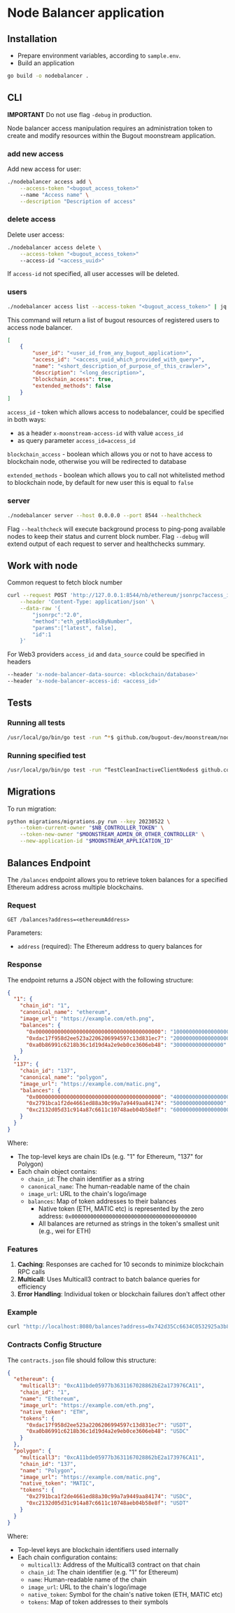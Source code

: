 # Node Balancer application

## Installation

-   Prepare environment variables, according to `sample.env`.
-   Build an application

```bash
go build -o nodebalancer .
```

## CLI

**IMPORTANT** Do not use flag `-debug` in production.

Node balancer access manipulation requires an administration token to create and modify resources within the Bugout moonstream application.

### add new access

Add new access for user:

```bash
./nodebalancer access add \
	--access-token "<bugout_access_token>"
	--name "Access name" \
	--description "Description of access"
```

### delete access

Delete user access:

```bash
./nodebalancer access delete \
	--access-token "<bugout_access_token>"
	--access-id "<access_uuid>"
```

If `access-id` not specified, all user accesses will be deleted.

### users

```bash
./nodebalancer access list --access-token "<bugout_access_token>" | jq .
```

This command will return a list of bugout resources of registered users to access node balancer.

```json
[
	{
		"user_id": "<user_id_from_any_bugout_application>",
		"access_id": "<access_uuid_which_provided_with_query>",
		"name": "<short_description_of_purpose_of_this_crawler>",
		"description": "<long_description>",
		"blockchain_access": true,
		"extended_methods": false
	}
]
```

`access_id` - token which allows access to nodebalancer, could be specified in both ways:

-   as a header `x-moonstream-access-id` with value `access_id`
-   as query parameter `access_id=access_id`

`blockchain_access` - boolean which allows you or not to have access to blockchain node, otherwise you will be redirected to database

`extended_methods` - boolean which allows you to call not whitelisted method to blockchain node, by default for new user this is equal to `false`

### server

```bash
./nodebalancer server --host 0.0.0.0 --port 8544 --healthcheck
```

Flag `--healthcheck` will execute background process to ping-pong available nodes to keep their status and current block number.
Flag `--debug` will extend output of each request to server and healthchecks summary.

## Work with node

Common request to fetch block number

```bash
curl --request POST 'http://127.0.0.1:8544/nb/ethereum/jsonrpc?access_id=<access_id>&data_source=<blockchain/database>' \
    --header 'Content-Type: application/json' \
    --data-raw '{
        "jsonrpc":"2.0",
        "method":"eth_getBlockByNumber",
        "params":["latest", false],
        "id":1
    }'
```

For Web3 providers `access_id` and `data_source` could be specified in headers

```bash
--header 'x-node-balancer-data-source: <blockchain/database>'
--header 'x-node-balancer-access-id: <access_id>'
```

## Tests

### Running all tests

```bash
/usr/local/go/bin/go test -run ^*$ github.com/bugout-dev/moonstream/nodes/node_balancer/cmd/nodebalancer -v -count=1
```

### Running specified test

```bash
/usr/local/go/bin/go test -run ^TestCleanInactiveClientNodes$ github.com/bugout-dev/moonstream/nodes/node_balancer/cmd/nodebalancer -v -count=1
```

## Migrations

To run migration:

```bash
python migrations/migrations.py run --key 20230522 \
    --token-current-owner "$NB_CONTROLLER_TOKEN" \
    --token-new-owner "$MOONSTREAM_ADMIN_OR_OTHER_CONTROLLER" \
    --new-application-id "$MOONSTREAM_APPLICATION_ID"
```

## Balances Endpoint

The `/balances` endpoint allows you to retrieve token balances for a specified Ethereum address across multiple blockchains.

### Request

```
GET /balances?address=<ethereumAddress>
```

Parameters:
- `address` (required): The Ethereum address to query balances for

### Response

The endpoint returns a JSON object with the following structure:

```json
{
  "1": {
    "chain_id": "1",
    "canonical_name": "ethereum",
    "image_url": "https://example.com/eth.png",
    "balances": {
      "0x0000000000000000000000000000000000000000": "1000000000000000000",
      "0xdac17f958d2ee523a2206206994597c13d831ec7": "2000000000000000000",
      "0xa0b86991c6218b36c1d19d4a2e9eb0ce3606eb48": "3000000000000000"
    }
  },
  "137": {
    "chain_id": "137", 
    "canonical_name": "polygon",
    "image_url": "https://example.com/matic.png",
    "balances": {
      "0x0000000000000000000000000000000000000000": "4000000000000000000",
      "0x2791bca1f2de4661ed88a30c99a7a9449aa84174": "5000000000000000",
      "0xc2132d05d31c914a87c6611c10748aeb04b58e8f": "6000000000000000000"
    }
  }
}
```

Where:
- The top-level keys are chain IDs (e.g. "1" for Ethereum, "137" for Polygon)
- Each chain object contains:
  - `chain_id`: The chain identifier as a string
  - `canonical_name`: The human-readable name of the chain
  - `image_url`: URL to the chain's logo/image
  - `balances`: Map of token addresses to their balances
    - Native token (ETH, MATIC etc) is represented by the zero address: `0x0000000000000000000000000000000000000000`
    - All balances are returned as strings in the token's smallest unit (e.g., wei for ETH)

### Features

1. **Caching**: Responses are cached for 10 seconds to minimize blockchain RPC calls
2. **Multicall**: Uses Multicall3 contract to batch balance queries for efficiency
3. **Error Handling**: Individual token or blockchain failures don't affect other 

### Example

```bash
curl "http://localhost:8080/balances?address=0x742d35Cc6634C0532925a3b844Bc454e4438f44e"
```

### Contracts Config Structure

The `contracts.json` file should follow this structure:

```json
{
  "ethereum": {
    "multicall3": "0xcA11bde05977b3631167028862bE2a173976CA11",
    "chain_id": "1",
    "name": "Ethereum",
    "image_url": "https://example.com/eth.png",
    "native_token": "ETH",
    "tokens": {
      "0xdac17f958d2ee523a2206206994597c13d831ec7": "USDT",
      "0xa0b86991c6218b36c1d19d4a2e9eb0ce3606eb48": "USDC"
    }
  },
  "polygon": {
    "multicall3": "0xcA11bde05977b3631167028862bE2a173976CA11",
    "chain_id": "137",
    "name": "Polygon",
    "image_url": "https://example.com/matic.png",
    "native_token": "MATIC",
    "tokens": {
      "0x2791bca1f2de4661ed88a30c99a7a9449aa84174": "USDC",
      "0xc2132d05d31c914a87c6611c10748aeb04b58e8f": "USDT"
    }
  }
}
```

Where:
- Top-level keys are blockchain identifiers used internally
- Each chain configuration contains:
  - `multicall3`: Address of the Multicall3 contract on that chain
  - `chain_id`: The chain identifier (e.g. "1" for Ethereum)
  - `name`: Human-readable name of the chain
  - `image_url`: URL to the chain's logo/image
  - `native_token`: Symbol for the chain's native token (ETH, MATIC etc)
  - `tokens`: Map of token addresses to their symbols
